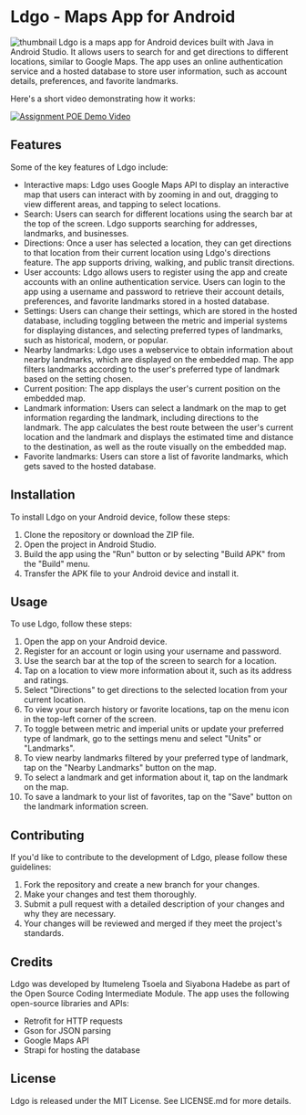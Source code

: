 # Ldgo - Maps App for Android

![thumbnail](https://res.cloudinary.com/thiomark/image/upload/v1677488804/portfolio/Ldgo.jpg)
Ldgo is a maps app for Android devices built with Java in Android Studio. It allows users to search for and get directions to different locations, similar to Google Maps. The app uses an online authentication service and a hosted database to store user information, such as account details, preferences, and favorite landmarks.

Here's a short video demonstrating how it works:

[![Assignment POE Demo Video]()](https://res.cloudinary.com/thiomark/video/upload/v1677489778/portfolio/Screen_Recording_20221202_203443_LDGO.mp4 "Assignment POE Demo Video")

## Features
Some of the key features of Ldgo include:

- Interactive maps: Ldgo uses Google Maps API to display an interactive map that users can interact with by zooming in and out, dragging to view different areas, and tapping to select locations.
- Search: Users can search for different locations using the search bar at the top of the screen. Ldgo supports searching for addresses, landmarks, and businesses.
- Directions: Once a user has selected a location, they can get directions to that location from their current location using Ldgo's directions feature. The app supports driving, walking, and public transit directions.
- User accounts: Ldgo allows users to register using the app and create accounts with an online authentication service. Users can login to the app using a username and password to retrieve their account details, preferences, and favorite landmarks stored in a hosted database.
- Settings: Users can change their settings, which are stored in the hosted database, including toggling between the metric and imperial systems for displaying distances, and selecting preferred types of landmarks, such as historical, modern, or popular.
- Nearby landmarks: Ldgo uses a webservice to obtain information about nearby landmarks, which are displayed on the embedded map. The app filters landmarks according to the user's preferred type of landmark based on the setting chosen.
- Current position: The app displays the user's current position on the embedded map.
- Landmark information: Users can select a landmark on the map to get information regarding the landmark, including directions to the landmark. The app calculates the best route between the user's current location and the landmark and displays the estimated time and distance to the destination, as well as the route visually on the embedded map.
- Favorite landmarks: Users can store a list of favorite landmarks, which gets saved to the hosted database.

## Installation
To install Ldgo on your Android device, follow these steps:

1. Clone the repository or download the ZIP file.
2. Open the project in Android Studio.
3. Build the app using the "Run" button or by selecting "Build APK" from the "Build" menu.
4. Transfer the APK file to your Android device and install it.

## Usage
To use Ldgo, follow these steps:

1. Open the app on your Android device.
2. Register for an account or login using your username and password.
3. Use the search bar at the top of the screen to search for a location.
4. Tap on a location to view more information about it, such as its address and ratings.
5. Select "Directions" to get directions to the selected location from your current location.
6. To view your search history or favorite locations, tap on the menu icon in the top-left corner of the screen.
7. To toggle between metric and imperial units or update your preferred type of landmark, go to the settings menu and select "Units" or "Landmarks".
8. To view nearby landmarks filtered by your preferred type of landmark, tap on the "Nearby Landmarks" button on the map.
9. To select a landmark and get information about it, tap on the landmark on the map.
10. To save a landmark to your list of favorites, tap on the "Save" button on the landmark information screen.

## Contributing
If you'd like to contribute to the development of Ldgo, please follow these guidelines:

1. Fork the repository and create a new branch for your changes.
2. Make your changes and test them thoroughly.
3. Submit a pull request with a detailed description of your changes and why they are necessary.
4. Your changes will be reviewed and merged if they meet the project's standards.

## Credits
Ldgo was developed by Itumeleng Tsoela and Siyabona Hadebe as part of the Open Source Coding Intermediate Module. The app uses the following open-source libraries and APIs:

- Retrofit for HTTP requests
- Gson for JSON parsing
- Google Maps API
- Strapi for hosting the database

## License
Ldgo is released under the MIT License. See LICENSE.md for more details.